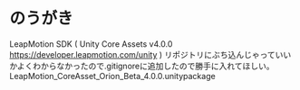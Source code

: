 # のうがき

LeapMotion SDK ( Unity Core Assets v4.0.0 https://developer.leapmotion.com/unity )
リポジトリにぶち込んじゃっていいかよくわからなかったので.gitignoreに追加したので勝手に入れてほしい。
LeapMotion_CoreAsset_Orion_Beta_4.0.0.unitypackage
